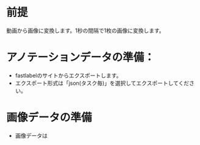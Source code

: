 
# 前提
動画から画像に変換します。1秒の間隔で1枚の画像に変換します。


# アノテーションデータの準備：
- fastlabelのサイトからエクスポートします。
- エクスポート形式は「json(タスク毎)」を選択してエクスポートしてください。

# 画像データの準備
- 画像データは